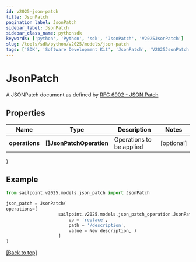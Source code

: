 ```yaml
---
id: v2025-json-patch
title: JsonPatch
pagination_label: JsonPatch
sidebar_label: JsonPatch
sidebar_class_name: pythonsdk
keywords: ['python', 'Python', 'sdk', 'JsonPatch', 'V2025JsonPatch']
slug: /tools/sdk/python/v2025/models/json-patch
tags: ['SDK', 'Software Development Kit', 'JsonPatch', 'V2025JsonPatch']
---
```


# JsonPatch

A JSONPatch document as defined by [RFC 6902 - JSON Patch](https://tools.ietf.org/html/rfc6902)

## Properties

| Name | Type | Description | Notes |
| --- | --- | --- | --- |
| **operations** | [**[]JsonPatchOperation**](json-patch-operation) | Operations to be applied | [optional] |

}

## Example

```python
from sailpoint.v2025.models.json_patch import JsonPatch

json_patch = JsonPatch(
operations=[
                    sailpoint.v2025.models.json_patch_operation.JsonPatchOperation(
                        op = 'replace',
                        path = '/description',
                        value = New description, )
                    ]
)

```

[[Back to top]](#)
